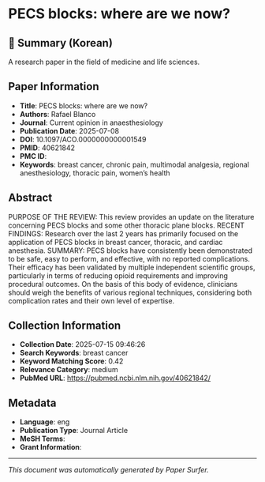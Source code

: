 # PECS blocks: where are we now?

## 📝 Summary (Korean)
A research paper in the field of medicine and life sciences.

## Paper Information
- **Title**: PECS blocks: where are we now?
- **Authors**: Rafael Blanco
- **Journal**: Current opinion in anaesthesiology
- **Publication Date**: 2025-07-08
- **DOI**: 10.1097/ACO.0000000000001549
- **PMID**: 40621842
- **PMC ID**: 
- **Keywords**: breast cancer, chronic pain, multimodal analgesia, regional anesthesiology, thoracic pain, women’s health

## Abstract
PURPOSE OF THE REVIEW: This review provides an update on the literature concerning PECS blocks and some other thoracic plane blocks. RECENT FINDINGS: Research over the last 2 years has primarily focused on the application of PECS blocks in breast cancer, thoracic, and cardiac anesthesia. SUMMARY: PECS blocks have consistently been demonstrated to be safe, easy to perform, and effective, with no reported complications. Their efficacy has been validated by multiple independent scientific groups, particularly in terms of reducing opioid requirements and improving procedural outcomes. On the basis of this body of evidence, clinicians should weigh the benefits of various regional techniques, considering both complication rates and their own level of expertise.

## Collection Information
- **Collection Date**: 2025-07-15 09:46:26
- **Search Keywords**: breast cancer
- **Keyword Matching Score**: 0.42
- **Relevance Category**: medium
- **PubMed URL**: https://pubmed.ncbi.nlm.nih.gov/40621842/

## Metadata
- **Language**: eng
- **Publication Type**: Journal Article
- **MeSH Terms**: 
- **Grant Information**: 

---
*This document was automatically generated by Paper Surfer.*
